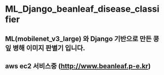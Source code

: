 # ML_Django_beanleaf_disease_classifier

## ML(mobilenet_v3_large) 와 Django 기반으로 만든 콩잎 병해 이미지 판별기 입니다. 

## aws ec2 서비스중 (http://www.beanleaf.p-e.kr)
